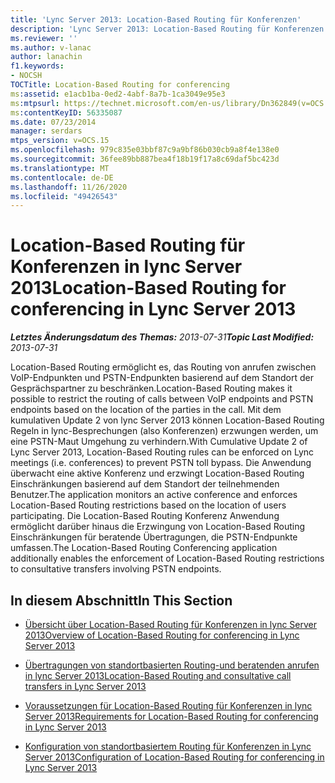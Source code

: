 ```yaml
---
title: 'Lync Server 2013: Location-Based Routing für Konferenzen'
description: 'Lync Server 2013: Location-Based Routing für Konferenzen.'
ms.reviewer: ''
ms.author: v-lanac
author: lanachin
f1.keywords:
- NOCSH
TOCTitle: Location-Based Routing for conferencing
ms:assetid: e1acb1ba-0ed2-4abf-8a7b-1ca3049e95e3
ms:mtpsurl: https://technet.microsoft.com/en-us/library/Dn362849(v=OCS.15)
ms:contentKeyID: 56335087
ms.date: 07/23/2014
manager: serdars
mtps_version: v=OCS.15
ms.openlocfilehash: 979c835e03bbf87c9a9bf86b030cb9a8f4e138e0
ms.sourcegitcommit: 36fee89bb887bea4f18b19f17a8c69daf5bc423d
ms.translationtype: MT
ms.contentlocale: de-DE
ms.lasthandoff: 11/26/2020
ms.locfileid: "49426543"
---
```

# <a name="location-based-routing-for-conferencing-in-lync-server-2013"></a><span data-ttu-id="65005-103">Location-Based Routing für Konferenzen in lync Server 2013</span><span class="sxs-lookup"><span data-stu-id="65005-103">Location-Based Routing for conferencing in Lync Server 2013</span></span>

<div data-xmlns="http://www.w3.org/1999/xhtml">

<div class="topic" data-xmlns="http://www.w3.org/1999/xhtml" data-msxsl="urn:schemas-microsoft-com:xslt" data-cs="https://msdn.microsoft.com/">

<div data-asp="https://msdn2.microsoft.com/asp">



</div>

<div id="mainSection">

<div id="mainBody"><span data-ttu-id="65005-104">

<span> </span></span><span class="sxs-lookup"><span data-stu-id="65005-104">

<span> </span></span></span>

<span data-ttu-id="65005-105">_**Letztes Änderungsdatum des Themas:** 2013-07-31_</span><span class="sxs-lookup"><span data-stu-id="65005-105">_**Topic Last Modified:** 2013-07-31_</span></span>

<span data-ttu-id="65005-106">Location-Based Routing ermöglicht es, das Routing von anrufen zwischen VoIP-Endpunkten und PSTN-Endpunkten basierend auf dem Standort der Gesprächspartner zu beschränken.</span><span class="sxs-lookup"><span data-stu-id="65005-106">Location-Based Routing makes it possible to restrict the routing of calls between VoIP endpoints and PSTN endpoints based on the location of the parties in the call.</span></span> <span data-ttu-id="65005-107">Mit dem kumulativen Update 2 von lync Server 2013 können Location-Based Routing Regeln in lync-Besprechungen (also Konferenzen) erzwungen werden, um eine PSTN-Maut Umgehung zu verhindern.</span><span class="sxs-lookup"><span data-stu-id="65005-107">With Cumulative Update 2 of Lync Server 2013, Location-Based Routing rules can be enforced on Lync meetings (i.e. conferences) to prevent PSTN toll bypass.</span></span> <span data-ttu-id="65005-108">Die Anwendung überwacht eine aktive Konferenz und erzwingt Location-Based Routing Einschränkungen basierend auf dem Standort der teilnehmenden Benutzer.</span><span class="sxs-lookup"><span data-stu-id="65005-108">The application monitors an active conference and enforces Location-Based Routing restrictions based on the location of users participating.</span></span> <span data-ttu-id="65005-109">Die Location-Based Routing Konferenz Anwendung ermöglicht darüber hinaus die Erzwingung von Location-Based Routing Einschränkungen für beratende Übertragungen, die PSTN-Endpunkte umfassen.</span><span class="sxs-lookup"><span data-stu-id="65005-109">The Location-Based Routing Conferencing application additionally enables the enforcement of Location-Based Routing restrictions to consultative transfers involving PSTN endpoints.</span></span>

<div>

## <a name="in-this-section"></a><span data-ttu-id="65005-110">In diesem Abschnitt</span><span class="sxs-lookup"><span data-stu-id="65005-110">In This Section</span></span>

  - [<span data-ttu-id="65005-111">Übersicht über Location-Based Routing für Konferenzen in lync Server 2013</span><span class="sxs-lookup"><span data-stu-id="65005-111">Overview of Location-Based Routing for conferencing in Lync Server 2013</span></span>](lync-server-2013-overview-of-location-based-routing-for-conferencing.md)

  - [<span data-ttu-id="65005-112">Übertragungen von standortbasierten Routing-und beratenden anrufen in lync Server 2013</span><span class="sxs-lookup"><span data-stu-id="65005-112">Location-Based Routing and consultative call transfers in Lync Server 2013</span></span>](lync-server-2013-location-based-routing-and-consultative-call-transfers.md)

  - [<span data-ttu-id="65005-113">Voraussetzungen für Location-Based Routing für Konferenzen in lync Server 2013</span><span class="sxs-lookup"><span data-stu-id="65005-113">Requirements for Location-Based Routing for conferencing in Lync Server 2013</span></span>](lync-server-2013-requirements-for-location-based-routing-for-conferencing.md)

  - [<span data-ttu-id="65005-114">Konfiguration von standortbasiertem Routing für Konferenzen in Lync Server 2013</span><span class="sxs-lookup"><span data-stu-id="65005-114">Configuration of Location-Based Routing for conferencing in Lync Server 2013</span></span>](lync-server-2013-configuration-of-location-based-routing-for-conferencing.md)

<span data-ttu-id="65005-115"></div>

</div>

<span> </span>

</div>

</div>

</span><span class="sxs-lookup"><span data-stu-id="65005-115"></div>

</div>

<span> </span>

</div>

</div>

</span></span></div>

